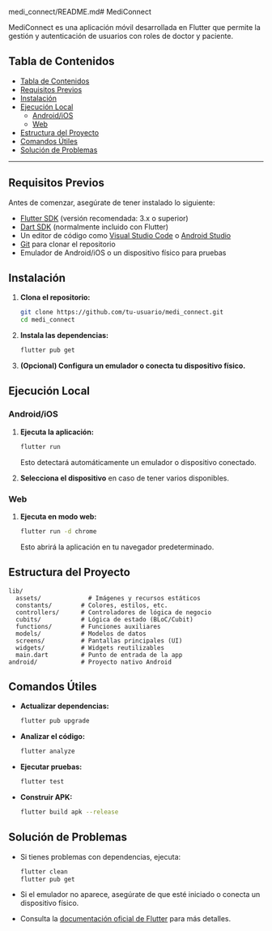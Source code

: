 medi_connect/README.md# MediConnect

MediConnect es una aplicación móvil desarrollada en Flutter que permite la gestión y autenticación de usuarios con roles de doctor y paciente.

## Tabla de Contenidos

- [Tabla de Contenidos](#tabla-de-contenidos)
- [Requisitos Previos](#requisitos-previos)
- [Instalación](#instalación)
- [Ejecución Local](#ejecución-local)
  - [Android/iOS](#androidios)
  - [Web](#web)
- [Estructura del Proyecto](#estructura-del-proyecto)
- [Comandos Útiles](#comandos-útiles)
- [Solución de Problemas](#solución-de-problemas)

---

## Requisitos Previos

Antes de comenzar, asegúrate de tener instalado lo siguiente:

- [Flutter SDK](https://docs.flutter.dev/get-started/install) (versión recomendada: 3.x o superior)
- [Dart SDK](https://dart.dev/get-dart) (normalmente incluido con Flutter)
- Un editor de código como [Visual Studio Code](https://code.visualstudio.com/) o [Android Studio](https://developer.android.com/studio)
- [Git](https://git-scm.com/) para clonar el repositorio
- Emulador de Android/iOS o un dispositivo físico para pruebas

## Instalación

1. **Clona el repositorio:**

   ```sh
   git clone https://github.com/tu-usuario/medi_connect.git
   cd medi_connect
   ```

2. **Instala las dependencias:**

   ```sh
   flutter pub get
   ```

3. **(Opcional) Configura un emulador o conecta tu dispositivo físico.**

## Ejecución Local

### Android/iOS

1. **Ejecuta la aplicación:**

   ```sh
   flutter run
   ```

   Esto detectará automáticamente un emulador o dispositivo conectado.

2. **Selecciona el dispositivo** en caso de tener varios disponibles.

### Web

1. **Ejecuta en modo web:**

   ```sh
   flutter run -d chrome
   ```

   Esto abrirá la aplicación en tu navegador predeterminado.

## Estructura del Proyecto

```
lib/
  assets/             # Imágenes y recursos estáticos
  constants/        # Colores, estilos, etc.
  controllers/      # Controladores de lógica de negocio
  cubits/           # Lógica de estado (BLoC/Cubit)
  functions/        # Funciones auxiliares
  models/           # Modelos de datos
  screens/          # Pantallas principales (UI)
  widgets/          # Widgets reutilizables
  main.dart         # Punto de entrada de la app
android/            # Proyecto nativo Android
```

## Comandos Útiles

- **Actualizar dependencias:**  
  ```sh
  flutter pub upgrade
  ```

- **Analizar el código:**  
  ```sh
  flutter analyze
  ```

- **Ejecutar pruebas:**  
  ```sh
  flutter test
  ```

- **Construir APK:**  
  ```sh
  flutter build apk --release
  ```

## Solución de Problemas

- Si tienes problemas con dependencias, ejecuta:
  ```sh
  flutter clean
  flutter pub get
  ```

- Si el emulador no aparece, asegúrate de que esté iniciado o conecta un dispositivo físico.

- Consulta la [documentación oficial de Flutter](https://docs.flutter.dev/) para más detalles.
